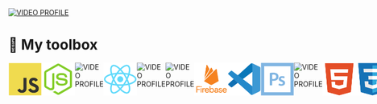 <a href="#" target="_blank">
<img class="vid-container" src="vid.gif" width="100vw" alt="VIDEO PROFILE" />
</a>
<h1>🧰 My toolbox</h1>
<div style="display: flex;">
  <img src="https://raw.githubusercontent.com/devicons/devicon/1119b9f84c0290e0f0b38982099a2bd027a48bf1/icons/javascript/javascript-original.svg" width="66px" alt="VIDEO PROFILE" />
  <img src="https://raw.githubusercontent.com/devicons/devicon/1119b9f84c0290e0f0b38982099a2bd027a48bf1/icons/nodejs/nodejs-plain.svg" width="66px" alt="VIDEO PROFILE" />
  <img src="https://raw.githubusercontent.com/CyrisXD/CyrisXD/master/assets/ExpressJS.png" width="66px" alt="VIDEO PROFILE" />
  <img src="https://raw.githubusercontent.com/devicons/devicon/1119b9f84c0290e0f0b38982099a2bd027a48bf1/icons/react/react-original.svg" width="66px" alt="VIDEO PROFILE" />
  <img src="https://raw.githubusercontent.com/CyrisXD/CyrisXD/master/assets/NextJS.png" width="66px" alt="VIDEO PROFILE" />
  <img src="https://raw.githubusercontent.com/CyrisXD/CyrisXD/master/assets/TailwindCSS.png" width="66px" alt="VIDEO PROFILE" />
  <img src="https://raw.githubusercontent.com/devicons/devicon/1119b9f84c0290e0f0b38982099a2bd027a48bf1/icons/firebase/firebase-plain-wordmark.svg" width="66px" alt="VIDEO PROFILE" />
  <img src="https://raw.githubusercontent.com/devicons/devicon/1119b9f84c0290e0f0b38982099a2bd027a48bf1/icons/vscode/vscode-original.svg" width="66px" alt="VIDEO PROFILE" />
  <img src="https://raw.githubusercontent.com/devicons/devicon/1119b9f84c0290e0f0b38982099a2bd027a48bf1/icons/photoshop/photoshop-line.svg" width="66px" alt="VIDEO PROFILE" />
  <img src="https://raw.githubusercontent.com/CyrisXD/CyrisXD/master/assets/Github.png" width="66px" alt="VIDEO PROFILE" />
  <img src="https://raw.githubusercontent.com/devicons/devicon/1119b9f84c0290e0f0b38982099a2bd027a48bf1/icons/html5/html5-plain.svg" width="66px" alt="VIDEO PROFILE" />
  <img src="https://raw.githubusercontent.com/devicons/devicon/1119b9f84c0290e0f0b38982099a2bd027a48bf1/icons/css3/css3-original.svg" width="66px" alt="VIDEO PROFILE" />
</div>
